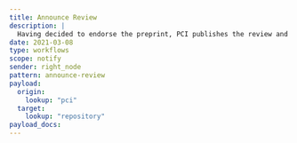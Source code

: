 ```yaml
---
title: Announce Review
description: |
  Having decided to endorse the preprint, PCI publishes the review and announces this
date: 2021-03-08
type: workflows
scope: notify
sender: right_node
pattern: announce-review
payload:
  origin:
    lookup: "pci"
  target:
    lookup: "repository"
payload_docs:
---
```

